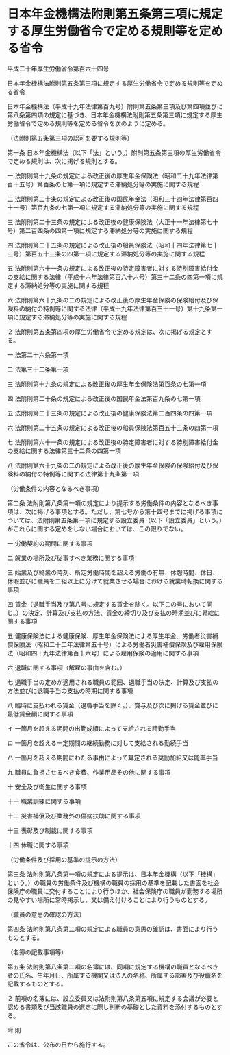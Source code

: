# 日本年金機構法附則第五条第三項に規定する厚生労働省令で定める規則等を定める省令

平成二十年厚生労働省令第百六十四号

日本年金機構法附則第五条第三項に規定する厚生労働省令で定める規則等を定める省令

日本年金機構法（平成十九年法律第百九号）附則第五条第三項及び第四項並びに第八条第四項の規定に基づき、日本年金機構法附則第五条第三項に規定する厚生労働省令で定める規則等を定める省令を次のように定める。

（法附則第五条第三項の認可を要する規則等）

第一条 日本年金機構法（以下「法」という。）附則第五条第三項の厚生労働省令で定める規則は、次に掲げる規則とする。

一 法附則第十九条の規定による改正後の厚生年金保険法（昭和二十九年法律第百十五号）第百条の七第一項に規定する滞納処分等の実施に関する規程

二 法附則第二十条の規定による改正後の国民年金法（昭和三十四年法律第百四十一号）第百九条の七第一項に規定する滞納処分等の実施に関する規程

三 法附則第二十三条の規定による改正後の健康保険法（大正十一年法律第七十号）第二百四条の四第一項に規定する滞納処分等の実施に関する規程

四 法附則第二十五条の規定による改正後の船員保険法（昭和十四年法律第七十三号）第百五十三条の四第一項に規定する滞納処分等の実施に関する規程

五 法附則第六十一条の規定による改正後の特定障害者に対する特別障害給付金の支給に関する法律（平成十六年法律第百六十六号）第三十二条の四第一項に規定する滞納処分等の実施に関する規程

六 法附則第六十九条の二の規定による改正後の厚生年金保険の保険給付及び保険料の納付の特例等に関する法律（平成十九年法律第百三十一号）第十九条第一項に規定する滞納処分等の実施に関する規程

２ 法附則第五条第四項の厚生労働省令で定める規定は、次に掲げる規定とする。

一 法第二十六条第一項

二 法第三十二条第一項

三 法附則第十九条の規定による改正後の厚生年金保険法第百条の七第一項

四 法附則第二十条の規定による改正後の国民年金法第百九条の七第一項

五 法附則第二十三条の規定による改正後の健康保険法第二百四条の四第一項

六 法附則第二十五条の規定による改正後の船員保険法第百五十三条の四第一項

七 法附則第六十一条の規定による改正後の特定障害者に対する特別障害給付金の支給に関する法律第三十二条の四第一項

八 法附則第六十九条の二の規定による改正後の厚生年金保険の保険給付及び保険料の納付の特例等に関する法律第十九条第一項

（労働条件の内容となるべき事項）

第二条 法附則第八条第一項の規定により提示する労働条件の内容となるべき事項は、次に掲げる事項とする。ただし、第七号から第十四号までに掲げる事項については、法附則第五条第一項に規定する設立委員（以下「設立委員」という。）がこれらに関する定めをしない場合においては、この限りでない。

一 労働契約の期間に関する事項

二 就業の場所及び従事すべき業務に関する事項

三 始業及び終業の時刻、所定労働時間を超える労働の有無、休憩時間、休日、休暇並びに職員を二組以上に分けて就業させる場合における就業時転換に関する事項

四 賃金（退職手当及び第八号に規定する賃金を除く。以下この号において同じ。）の決定、計算及び支払の方法、賃金の締切り及び支払の時期並びに昇給に関する事項

五 健康保険法による健康保険、厚生年金保険法による厚生年金、労働者災害補償保険法（昭和二十二年法律第五十号）による労働者災害補償保険及び雇用保険法（昭和四十九年法律第百十六号）による雇用保険の適用に関する事項

六 退職に関する事項（解雇の事由を含む。）

七 退職手当の定めが適用される職員の範囲、退職手当の決定、計算及び支払の方法並びに退職手当の支払の時期に関する事項

八 臨時に支払われる賃金（退職手当を除く。）、賞与及び次に掲げる賃金並びに最低賃金額に関する事項

イ 一箇月を超える期間の出勤成績によって支給される精勤手当

ロ 一箇月を超える一定期間の継続勤務に対して支給される勤続手当

ハ 一箇月を超える期間にわたる事由によって算定される奨励加給又は能率手当

九 職員に負担させるべき食費、作業用品その他に関する事項

十 安全及び衛生に関する事項

十一 職業訓練に関する事項

十二 災害補償及び業務外の傷病扶助に関する事項

十三 表彰及び制裁に関する事項

十四 休職に関する事項

（労働条件及び採用の基準の提示の方法）

第三条 法附則第八条第一項の規定による提示は、日本年金機構（以下「機構」という。）の職員の労働条件及び機構の職員の採用の基準を記載した書面を社会保険庁の職員に交付することにより行うほか、社会保険庁の職員が勤務する場所の見やすい場所に常時掲示し、又は備え付けることにより行うものとする。

（職員の意思の確認の方法）

第四条 法附則第八条第二項の規定による職員の意思の確認は、書面により行うものとする。

（名簿の記載事項等）

第五条 法附則第八条第二項の名簿には、同項に規定する機構の職員となるべき者の氏名、生年月日、所属する機関又は法人の名称、所属する部署及び役職名を記載するものとする。

２ 前項の名簿には、設立委員又は法附則第八条第五項に規定する会議が必要と認める書類及び当該職員の選定に際し判断の基礎とした資料を添付するものとする。

附 則

この省令は、公布の日から施行する。

